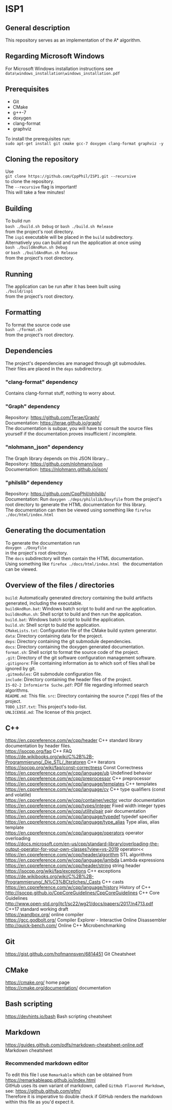 # ISP1
## General description
This repository serves as an implementation of the A* algorithm.  

## Regarding Microsoft Windows
For Microsoft Windows installation instructions see `data\windows_installation\windows_installation.pdf`  

## Prerequisites
* Git
* CMake
* g++-7
* doxygen
* clang-format
* graphviz

To install the prerequisites run:  
`sudo apt-get install git cmake gcc-7 doxygen clang-format graphviz -y`  

## Cloning the repository
Use  
`git clone https://github.com/CppPhil/ISP1.git --recursive`  
to clone the repository.  
The `--recursive` flag is important!  
This will take a few minutes!  

## Building
To build run  
`bash ./build.sh Debug` 
or `bash ./build.sh Release`   
from the project's root directory.  
The `isp1` executable will be placed in the `build` subdirectory.  
Alternatively you can build and run the application at once using  
`bash ./buildAndRun.sh Debug`  
or `bash ./buildAndRun.sh Release`  
from the project's root directory.  

## Running
The application can be run after it has been built using  
`./build/isp1`  
from the project's root directory.  

## Formatting
To format the source code use  
`bash ./format.sh`  
from the project's root directory.  

## Dependencies
The project's dependencies are managed through git submodules.  
Their files are placed in the `deps` subdirectory.  

### "clang-format" dependency
Contains clang-format stuff, nothing to worry about.  

### "Graph" dependency
Repository: <https://github.com/Terae/Graph/>  
Documentation: <https://terae.github.io/graph/>  
The documentation is subpar, you will have to consult the source files yourself if the documentation proves insufficient / incomplete.  

### "nlohmann_json" dependency
The Graph library depends on this JSON library...  
Repository: <https://github.com/nlohmann/json>  
Documentation: <https://nlohmann.github.io/json/>  

### "philslib" dependency
Repository: <https://github.com/CppPhil/philslib/>  
Documentation: Run `doxygen ./deps/philslib/Doxyfile` from the project's root directory to generate the HTML documentation for this library.  
The documentation can then be viewed using something like `firefox ./doc/html/index.html`  

## Generating the documentation
To generate the documentation run  
`doxygen ./Doxyfile `  
in the project's root directory.  
The `docs` subdirectory will then contain the HTML documentation.  
Using something like `firefox ./docs/html/index.html ` the documentation can be viewed.  

## Overview of the files / directories
`build`: Automatically generated directory containing the build artifacts generated, including the executable.  
`buildAndRun.bat`: Windows batch script to build and run the application.  
`buildAndRun.sh`: Shell script to build and then run the application.  
`build.bat`: Windows batch script to build the application.  
`build.sh`: Shell script to build the application.  
`CMakeLists.txt`: Configuration file of the CMake build system generator.  
`data`: Directory containing data for the project.  
`deps`: Directory containing the git submodule dependencies.  
`docs`: Directory containing the doxygen generated documentation.  
`format.sh`: Shell script to format the source code of the project.  
`.git`: Directory of the git software configuration management software.  
`.gitignore`: File containing information as to which sort of files shall be ignored by git.  
`.gitmodules`: Git submodule configuration file.  
`include`: Directory containing the header files of the project.  
`IS-02-2 Informierte Suche.pdf`: PDF file regarding informed search algorithms.  
`README.md`: This file.
`src`: Directory containing the source (*.cpp) files of the project.  
`TODO_LIST.txt`: This project's todo-list.  
`UNLICENSE.md`: The license of this project.  

## C++
<https://en.cppreference.com/w/cpp/header> C++ standard library documentation by header files.  
<https://isocpp.org/faq> C++ FAQ  
<https://de.wikibooks.org/wiki/C%2B%2B-Programmierung/_Die_STL/_Iteratoren> C++ iterators  
<https://isocpp.org/wiki/faq/const-correctness> Const Correctness  
<https://en.cppreference.com/w/cpp/language/ub> Undefined behavior  
<https://en.cppreference.com/w/cpp/preprocessor> C++ preprocessor  
<https://en.cppreference.com/w/cpp/language/templates> C++ templates  
<https://en.cppreference.com/w/cpp/language/cv> C++ type qualifiers (const and volatile)  
<https://en.cppreference.com/w/cpp/container/vector> vector documentation  
<https://en.cppreference.com/w/cpp/types/integer> Fixed width integer types  
<https://en.cppreference.com/w/cpp/utility/pair> pair documentation  
<https://en.cppreference.com/w/cpp/language/typedef> typedef specifier  
<https://en.cppreference.com/w/cpp/language/type_alias> Type alias, alias template  
<https://en.cppreference.com/w/cpp/language/operators> operator overloading  
<https://docs.microsoft.com/en-us/cpp/standard-library/overloading-the-output-operator-for-your-own-classes?view=vs-2019> operator<<  
<https://en.cppreference.com/w/cpp/header/algorithm> STL algorithms  
<https://en.cppreference.com/w/cpp/language/lambda> Lambda expressions  
<https://en.cppreference.com/w/cpp/header/string> string header  
<https://isocpp.org/wiki/faq/exceptions> C++ exceptions  
<https://de.wikibooks.org/wiki/C%2B%2B-Programmierung/_N%C3%BCtzliches/_Casts> C++ casts  
<https://en.cppreference.com/w/cpp/language/history> History of C++  
<http://isocpp.github.io/CppCoreGuidelines/CppCoreGuidelines> C++ Core Guidelines  
<http://www.open-std.org/jtc1/sc22/wg21/docs/papers/2017/n4713.pdf> C++17 standard working draft  
<https://wandbox.org/> online compiler  
<https://gcc.godbolt.org/> Compiler Explorer - Interactive Online Disassembler  
<http://quick-bench.com/> Online C++ Microbenchmarking  

## Git
<https://gist.github.com/hofmannsven/6814451> Git Cheatsheet  

## CMake
<https://cmake.org/> home page  
<https://cmake.org/documentation/> documentation  

## Bash scripting
<https://devhints.io/bash> Bash scripting cheatsheet  

## Markdown
<https://guides.github.com/pdfs/markdown-cheatsheet-online.pdf> Markdown cheatsheet  

### Recommended markdown editor
To edit this file I use `Remarkable` which can be obtained from <https://remarkableapp.github.io/index.html>  
GitHub uses its own variant of markdown, called `GitHub Flavored Markdown`, see: <https://github.github.com/gfm/>  
Therefore it is imperative to double check if GitHub renders the markdown within this file as you'd expect it.  
